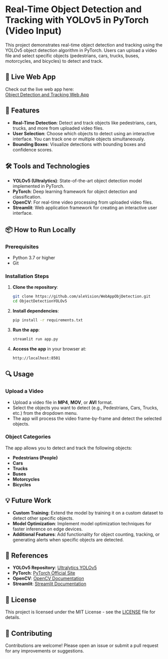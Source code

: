 # Real-Time Object Detection and Tracking with YOLOv5 in PyTorch (Video Input)

This project demonstrates real-time object detection and tracking using the YOLOv5 object detection algorithm in PyTorch. Users can upload a video file and select specific objects (pedestrians, cars, trucks, buses, motorcycles, and bicycles) to detect and track.

## 🚀 Live Web App

Check out the live web app here:  
[Object Detection and Tracking Web App](https://objdetection.streamlit.app/)

## 🌟 Features

- **Real-Time Detection**: Detect and track objects like pedestrians, cars, trucks, and more from uploaded video files.
- **User Selection**: Choose which objects to detect using an interactive interface. You can track one or multiple objects simultaneously.
- **Bounding Boxes**: Visualize detections with bounding boxes and confidence scores.

## 🛠️ Tools and Technologies

- **YOLOv5 (Ultralytics)**: State-of-the-art object detection model implemented in PyTorch.
- **PyTorch**: Deep learning framework for object detection and classification.
- **OpenCV**: For real-time video processing from uploaded video files.
- **Streamlit**: Web application framework for creating an interactive user interface.

## 📦 How to Run Locally

### Prerequisites

- Python 3.7 or higher
- Git

### Installation Steps

1. **Clone the repository**:

    ```bash
    git clone https://github.com/aleVision/WebAppObjDetection.git
    cd ObjectDetectionYOLOv5
    ```

2. **Install dependencies**:

    ```bash
    pip install -r requirements.txt
    ```

3. **Run the app**:

    ```bash
    streamlit run app.py
    ```

4. **Access the app** in your browser at:

    ```
    http://localhost:8501
    ```

## 🔍 Usage

### Upload a Video

- Upload a video file in **MP4**, **MOV**, or **AVI** format.
- Select the objects you want to detect (e.g., Pedestrians, Cars, Trucks, etc.) from the dropdown menu.
- The app will process the video frame-by-frame and detect the selected objects.

### Object Categories

The app allows you to detect and track the following objects:
- **Pedestrians (People)**
- **Cars**
- **Trucks**
- **Buses**
- **Motorcycles**
- **Bicycles**

## 💡 Future Work

- **Custom Training**: Extend the model by training it on a custom dataset to detect other specific objects.
- **Model Optimization**: Implement model optimization techniques for faster inference on edge devices.
- **Additional Features**: Add functionality for object counting, tracking, or generating alerts when specific objects are detected.

## 📄 References

- **YOLOv5 Repository**: [Ultralytics YOLOv5](https://github.com/ultralytics/yolov5)
- **PyTorch**: [PyTorch Official Site](https://pytorch.org/)
- **OpenCV**: [OpenCV Documentation](https://docs.opencv.org/)
- **Streamlit**: [Streamlit Documentation](https://docs.streamlit.io/)

## 📜 License

This project is licensed under the MIT License - see the [LICENSE](LICENSE) file for details.

## 🤝 Contributing

Contributions are welcome! Please open an issue or submit a pull request for any improvements or suggestions.
